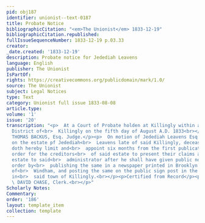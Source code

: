 ```yaml
---
pid: obj187
identifier: unionist--text-0187
title: Probate Notice
bibliographicCitation: "<em>The Unionist</em> 1833-12-19"
bibliographicCitation.republished: 
fullIssueSequenceNumber: 1833-12-19 p.03.33
creator: 
_date.created: '1833-12-19'
description: Probate notice for Jedediah Leavens
language: English
publisher: The Unionist
IsPartOf: 
rights: https://creativecommons.org/publicdomain/mark/1.0/
source: The Unionist
subject: Legal Notices
type: Text
category: Unionist full issue 1833-08-08
article.type: 
volume: '1'
issue: '20'
transcription: "<p>  At a Court of Probate holden at Killingly within and for the
  District of<br>  Killingly on the fifth day of August A.D. 1833<br></p><p>Present
  THOMAS BACKUS, Esq. Judge.</p><p>  On motion of Jedediah Leavens Esq. Administrator
  on the estate pf Jedediah<br>  Leavens late of said Killingly, deceased, this court
  doth hereby limit and<br>  appoint six months from the first publication of this
  order for the creditors<br>  of said estate to present their claims against said
  estate to said<br>  administrator after he shall have given public notice of this
  order by<br>  publishing the same in a newspaper printed in Brooklyn in the County
  of<br>  Windham, and posting the same on the public sign post in the East Parish
  in<br>  said town of Killingly.<br></p><p>Certified from Record</p><p>  &nbsp;&nbsp;&nbsp;&nbsp;&nbsp;&nbsp;&nbsp;&nbsp;&nbsp;&nbsp;&nbsp;&nbsp;&nbsp;&nbsp;&nbsp;&nbsp;&nbsp;&nbsp;&nbsp;&nbsp;&nbsp;&nbsp;&nbsp;<br>
  \ DAVID CHASE, Clerk.<br></p>"
Scholarly Notes: 
Commentary: 
order: '186'
layout: template_item
collection: template
---
```

